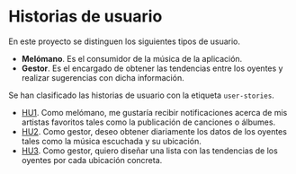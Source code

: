 # Historias de usuario

En este proyecto se distinguen los siguientes tipos de usuario.

- **Melómano**. Es el consumidor de la música de la aplicación.
- **Gestor**. Es el encargado de obtener las tendencias entre los oyentes y realizar sugerencias con dicha información.

Se han clasificado las historias de usuario con la etiqueta `user-stories`.

- [HU1](https://github.com/paula1999/IV/issues/2). Como melómano, me gustaría recibir notificaciones acerca de mis artistas favoritos tales como la publicación de canciones o álbumes.
- [HU2](https://github.com/paula1999/IV/issues/3). Como gestor, deseo obtener diariamente los datos de los oyentes tales como la música escuchada y su ubicación.
- [HU3](https://github.com/paula1999/IV/issues/4). Como gestor, quiero diseñar una lista con las tendencias de los oyentes por cada ubicación concreta.